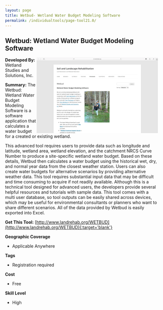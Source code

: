 ```yaml
---
layout: page
title: Wetbud- Wetland Water Budget Modeling Software
permalink: /individualtools/page-tool21.0/
---
```

## Wetbud: Wetland Water Budget Modeling Software

<img src="/images/scaled_250_400/TOOLID_21.0_ScreenCapture-1.png" style="max-height:250px;max-width:400;" align="right"/>

**Developed By:** Wetland Studies and Solutions, Inc.

**Summary:** The Wetbud: Wetland Water Budget Modeling Software is a software application that calculates a water budget for a created or existing wetland. 

This advanced tool requires users to provide data such as longitude and latitude, wetland area, wetland elevation, and the catchment NRCS Curve Number to produce a site-specific wetland water budget. Based on these details, Wetbud then calculates a water budget using the historical wet, dry, and normal year data from the closest weather station. Users can also create water budgets for alternative scenarios by providing alternative weather data. This tool requires substantial input data that may be difficult and time consuming to acquire if not readily available. Although this is a technical tool designed for advanced users, the developers provide several helpful resources and tutorials with sample data. This tool comes with a multi user database, so tool outputs can be easily shared across devices, which may be useful for environmental consultants or planners who want to share different scenarios. All of the data provided by Wetbud is easily exported into Excel.  

**Get This Tool:** [http://www.landrehab.org/WETBUD](http://www.landrehab.org/WETBUD){:target='blank'}

**Geographic Coverage**

* Applicable Anywhere

**Tags**

*  Registration required

**Cost**

* Free

**Skill Level**

* High
